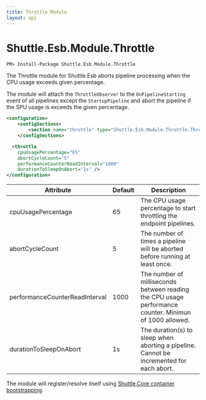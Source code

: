 ```yaml
---
title: Throttle Module
layout: api
---
```

# Shuttle.Esb.Module.Throttle

```
PM> Install-Package Shuttle.Esb.Module.Throttle
```

The Throttle module for Shuttle.Esb aborts pipeline processing when the CPU usage exceeds given percentage.

The module will attach the `ThrottleObserver` to the `OnPipelineStarting` event of all pipelines except the `StartupPipeline` and abort the pipeline if the SPU usage is exceeds the given percentage.

```xml
<configuration>
    <configSections>
        <section name="throttle" type="Shuttle.Esb.Module.Throttle.ThrottleSection, Shuttle.Esb.Module.Throttle"/>
    </configSections>

  <throttle 
    cpuUsagePercentage="65"
    abortCycleCount="5"
    performanceCounterReadInterval="1000"
    durationToSleepOnAbort="1s" />
</configuration>
```

| Attribute                        | Default     | Description    | 
| ---                            | ---        | ---            | 
| cpuUsagePercentage            | 65        | The CPU usage percentage to start throttling the endpoint pipelines. |
| abortCycleCount                | 5        | The number of times a pipeline will be aborted before running at least once. |
| performanceCounterReadInterval                | 1000        | The number of milliseconds between reading the CPU usage performance counter.  Minimun of 1000 allowed. |
| durationToSleepOnAbort    | 1s        | The duration(s) to sleep when aborting a pipeline.  Cannot be incremented for each abort. |

The module will register/resolve itself using [Shuttle.Core container bootstrapping](http://shuttle.github.io/shuttle-core/overview-container/#bootstrapping).